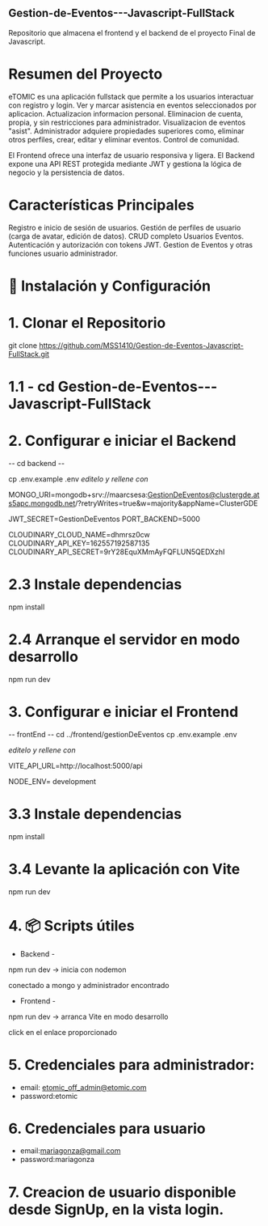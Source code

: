 ## Gestion-de-Eventos---Javascript-FullStack ##
Repositorio que almacena el frontend y el backend de el proyecto Final de Javascript.

# Resumen del Proyecto
eTOMIC es una aplicación fullstack que permite a los usuarios interactuar con registro y login. Ver y marcar asistencia en eventos seleccionados por aplicacion. Actualizacion informacion personal. Eliminacion de cuenta, propia, y sin restricciones para administrador. Visualizacion de eventos "asist". 
Administrador adquiere propiedades superiores como, eliminar otros perfiles, crear, editar y eliminar eventos. Control de comunidad. 

El Frontend ofrece una interfaz de usuario responsiva y ligera.
El Backend expone una API REST protegida mediante JWT y gestiona la lógica de negocio y la persistencia de datos.


# Características Principales

 
Registro e inicio de sesión de usuarios.
Gestión de perfiles de usuario (carga de avatar, edición de datos).
CRUD completo Usuarios Eventos.
Autenticación y autorización con tokens JWT.
Gestion de Eventos y otras funciones usuario administrador.


# 🔧 Instalación y Configuración

# 1. Clonar el Repositorio
   
   git clone https://github.com/MSS1410/Gestion-de-Eventos-Javascript-FullStack.git
   
# 1.1 - cd Gestion-de-Eventos---Javascript-FullStack



# 2.  Configurar e iniciar el Backend

   -- cd backend -- 

  cp .env.example .env
*editelo y rellene con*

MONGO_URI=mongodb+srv://maarcsesa:GestionDeEventos@clustergde.ats5apc.mongodb.net/?retryWrites=true&w=majority&appName=ClusterGDE

JWT_SECRET=GestionDeEventos 
PORT_BACKEND=5000

CLOUDINARY_CLOUD_NAME=dhmrsz0cw
CLOUDINARY_API_KEY=162557192587135
CLOUDINARY_API_SECRET=9rY28EquXMmAyFQFLUN5QEDXzhI



# 2.3 Instale dependencias
npm install


# 2.4 Arranque el servidor en modo desarrollo
npm run dev




# 3. Configurar e iniciar el Frontend
  
-- frontEnd -- 
   cd ../frontend/gestionDeEventos
   cp .env.example .env

*editelo y rellene con*   

VITE_API_URL=http://localhost:5000/api

NODE_ENV= development

# 3.3 Instale dependencias
npm install

# 3.4 Levante la aplicación con Vite
npm run dev



# 4. 📦 Scripts útiles

- Backend -

npm run dev → inicia con nodemon

conectado a mongo y administrador encontrado

- Frontend -

npm run dev → arranca Vite en modo desarrollo

click en el enlace proporcionado



# 5. Credenciales para administrador:

- email: etomic_off_admin@etomic.com
- password:etomic
  

 
# 6. Credenciales para usuario

- email:mariagonza@gmail.com
- password:mariagonza

# 7. Creacion de usuario disponible desde SignUp, en la vista login.
 
